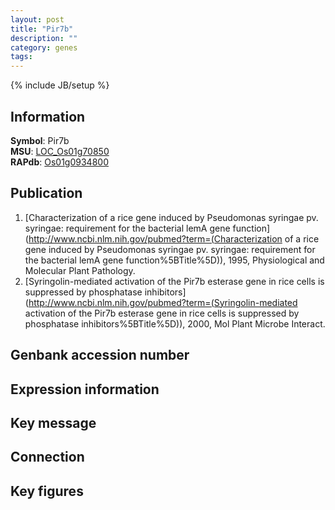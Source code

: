 ```yaml
---
layout: post
title: "Pir7b"
description: ""
category: genes
tags: 
---
```

{% include JB/setup %}

## Information
__Symbol__: Pir7b  
__MSU__: [LOC_Os01g70850](http://rice.plantbiology.msu.edu/cgi-bin/ORF_infopage.cgi?orf=LOC_Os01g70850)  
__RAPdb__: [Os01g0934800](http://rapdb.dna.affrc.go.jp/viewer/gbrowse_details/irgsp1?name=Os01g0934800)  

## Publication
1. [Characterization of a rice gene induced by Pseudomonas syringae pv. syringae: requirement for the bacterial lemA gene function](http://www.ncbi.nlm.nih.gov/pubmed?term=(Characterization of a rice gene induced by Pseudomonas syringae pv. syringae: requirement for the bacterial lemA gene function%5BTitle%5D)), 1995, Physiological and Molecular Plant Pathology.
2. [Syringolin-mediated activation of the Pir7b esterase gene in rice cells is suppressed by phosphatase inhibitors](http://www.ncbi.nlm.nih.gov/pubmed?term=(Syringolin-mediated activation of the Pir7b esterase gene in rice cells is suppressed by phosphatase inhibitors%5BTitle%5D)), 2000, Mol Plant Microbe Interact.

## Genbank accession number

## Expression information

## Key message

## Connection

## Key figures


